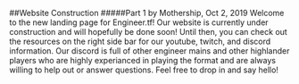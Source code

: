 ##Website Construction
#####Part 1 by Mothership, Oct 2, 2019
Welcome to the new landing page for Engineer.tf!
Our website is currently under construction and will hopefully be done soon! Until then, you can check 
out the resources on the right side bar for our youtube, twitch, and discord information. Our discord is 
full of other engineer mains and other highlander players who are highly experianced in playing the format 
and are always willing to help out or answer questions. Feel free to drop in and say hello!